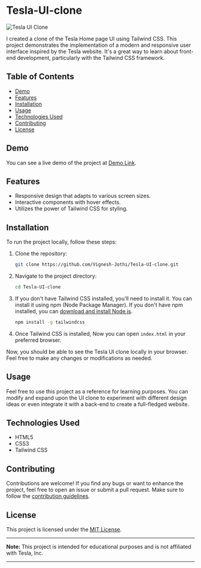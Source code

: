 # Tesla-UI-clone

![Tesla UI Clone](screenshot.png)

I created a clone of the Tesla Home page UI using Tailwind CSS. This project demonstrates the implementation of a modern and responsive user interface inspired by the Tesla website. It's a great way to learn about front-end development, particularly with the Tailwind CSS framework.

## Table of Contents

- [Demo](#demo)
- [Features](#features)
- [Installation](#installation)
- [Usage](#usage)
- [Technologies Used](#technologies-used)
- [Contributing](#contributing)
- [License](#license)

## Demo

You can see a live demo of the project at [Demo Link](https://).

## Features

- Responsive design that adapts to various screen sizes.
- Interactive components with hover effects.
- Utilizes the power of Tailwind CSS for styling.

## Installation

To run the project locally, follow these steps:

1. Clone the repository:

   ```bash
   git clone https://github.com/Vignesh-Jothi/Tesla-UI-clone.git
   ```

2. Navigate to the project directory:

   ```bash
   cd Tesla-UI-clone
   ```

3. If you don't have Tailwind CSS installed, you'll need to install it. You can install it using npm (Node Package Manager). If you don't have npm installed, you can [download and install Node.js](https://nodejs.org/).

   ```bash
   npm install -g tailwindcss
   ```

4. Once Tailwind CSS is installed, Now you can open `index.html` in your preferred browser.
 
Now, you should be able to see the Tesla UI clone locally in your browser. Feel free to make any changes or modifications as needed.

## Usage

Feel free to use this project as a reference for learning purposes. You can modify and expand upon the UI clone to experiment with different design ideas or even integrate it with a back-end to create a full-fledged website.

## Technologies Used

- HTML5
- CSS3
- Tailwind CSS

## Contributing

Contributions are welcome! If you find any bugs or want to enhance the project, feel free to open an issue or submit a pull request. Make sure to follow the [contribution guidelines](CONTRIBUTING.md).

## License

This project is licensed under the [MIT License](LICENSE).

---

**Note:** This project is intended for educational purposes and is not affiliated with Tesla, Inc.

---
